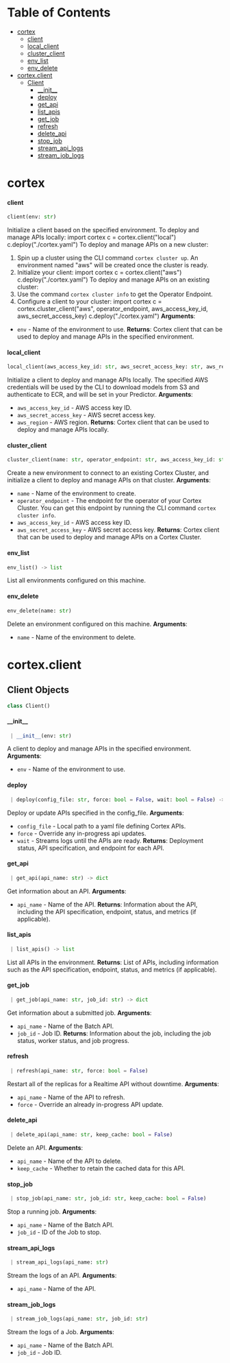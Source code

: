 # Table of Contents
* [cortex](#cortex)
  * [client](#cortex.client)
  * [local\_client](#cortex.local_client)
  * [cluster\_client](#cortex.cluster_client)
  * [env\_list](#cortex.env_list)
  * [env\_delete](#cortex.env_delete)
* [cortex.client](#cortex.client)
  * [Client](#cortex.client.Client)
    * [\_\_init\_\_](#cortex.client.Client.__init__)
    * [deploy](#cortex.client.Client.deploy)
    * [get\_api](#cortex.client.Client.get_api)
    * [list\_apis](#cortex.client.Client.list_apis)
    * [get\_job](#cortex.client.Client.get_job)
    * [refresh](#cortex.client.Client.refresh)
    * [delete\_api](#cortex.client.Client.delete_api)
    * [stop\_job](#cortex.client.Client.stop_job)
    * [stream\_api\_logs](#cortex.client.Client.stream_api_logs)
    * [stream\_job\_logs](#cortex.client.Client.stream_job_logs)
<a name="cortex"></a>
# cortex
<a name="cortex.client"></a>
#### client
```python
client(env: str)
```
Initialize a client based on the specified environment.
To deploy and manage APIs locally:
import cortex
c = cortex.client("local")
c.deploy("./cortex.yaml")
To deploy and manage APIs on a new cluster:
1. Spin up a cluster using the CLI command `cortex cluster up`.
An environment named "aws" will be created once the cluster is ready.
2. Initialize your client:
import cortex
c = cortex.client("aws")
c.deploy("./cortex.yaml")
To deploy and manage APIs on an existing cluster:
1. Use the command `cortex cluster info` to get the Operator Endpoint.
2. Configure a client to your cluster:
import cortex
c = cortex.cluster_client("aws", operator_endpoint, aws_access_key_id, aws_secret_access_key)
c.deploy("./cortex.yaml")
**Arguments**:
- `env` - Name of the environment to use.
**Returns**:
  Cortex client that can be used to deploy and manage APIs in the specified environment.
<a name="cortex.local_client"></a>
#### local\_client
```python
local_client(aws_access_key_id: str, aws_secret_access_key: str, aws_region: str) -> Client
```
Initialize a client to deploy and manage APIs locally.
The specified AWS credentials will be used by the CLI to download models
from S3 and authenticate to ECR, and will be set in your Predictor.
**Arguments**:
- `aws_access_key_id` - AWS access key ID.
- `aws_secret_access_key` - AWS secret access key.
- `aws_region` - AWS region.
**Returns**:
  Cortex client that can be used to deploy and manage APIs locally.
<a name="cortex.cluster_client"></a>
#### cluster\_client
```python
cluster_client(name: str, operator_endpoint: str, aws_access_key_id: str, aws_secret_access_key: str) -> Client
```
Create a new environment to connect to an existing Cortex Cluster, and initialize a client to deploy and manage APIs on that cluster.
**Arguments**:
- `name` - Name of the environment to create.
- `operator_endpoint` - The endpoint for the operator of your Cortex Cluster. You can get this endpoint by running the CLI command `cortex cluster info`.
- `aws_access_key_id` - AWS access key ID.
- `aws_secret_access_key` - AWS secret access key.
**Returns**:
  Cortex client that can be used to deploy and manage APIs on a Cortex Cluster.
<a name="cortex.env_list"></a>
#### env\_list
```python
env_list() -> list
```
List all environments configured on this machine.
<a name="cortex.env_delete"></a>
#### env\_delete
```python
env_delete(name: str)
```
Delete an environment configured on this machine.
**Arguments**:
- `name` - Name of the environment to delete.
<a name="cortex.client"></a>
# cortex.client
<a name="cortex.client.Client"></a>
## Client Objects
```python
class Client()
```
<a name="cortex.client.Client.__init__"></a>
#### \_\_init\_\_
```python
 | __init__(env: str)
```
A client to deploy and manage APIs in the specified environment.
**Arguments**:
- `env` - Name of the environment to use.
<a name="cortex.client.Client.deploy"></a>
#### deploy
```python
 | deploy(config_file: str, force: bool = False, wait: bool = False) -> list
```
Deploy or update APIs specified in the config_file.
**Arguments**:
- `config_file` - Local path to a yaml file defining Cortex APIs.
- `force` - Override any in-progress api updates.
- `wait` - Streams logs until the APIs are ready.
**Returns**:
  Deployment status, API specification, and endpoint for each API.
<a name="cortex.client.Client.get_api"></a>
#### get\_api
```python
 | get_api(api_name: str) -> dict
```
Get information about an API.
**Arguments**:
- `api_name` - Name of the API.
**Returns**:
  Information about the API, including the API specification, endpoint, status, and metrics (if applicable).
<a name="cortex.client.Client.list_apis"></a>
#### list\_apis
```python
 | list_apis() -> list
```
List all APIs in the environment.
**Returns**:
  List of APIs, including information such as the API specification, endpoint, status, and metrics (if applicable).
<a name="cortex.client.Client.get_job"></a>
#### get\_job
```python
 | get_job(api_name: str, job_id: str) -> dict
```
Get information about a submitted job.
**Arguments**:
- `api_name` - Name of the Batch API.
- `job_id` - Job ID.
**Returns**:
  Information about the job, including the job status, worker status, and job progress.
<a name="cortex.client.Client.refresh"></a>
#### refresh
```python
 | refresh(api_name: str, force: bool = False)
```
Restart all of the replicas for a Realtime API without downtime.
**Arguments**:
- `api_name` - Name of the API to refresh.
- `force` - Override an already in-progress API update.
<a name="cortex.client.Client.delete_api"></a>
#### delete\_api
```python
 | delete_api(api_name: str, keep_cache: bool = False)
```
Delete an API.
**Arguments**:
- `api_name` - Name of the API to delete.
- `keep_cache` - Whether to retain the cached data for this API.
<a name="cortex.client.Client.stop_job"></a>
#### stop\_job
```python
 | stop_job(api_name: str, job_id: str, keep_cache: bool = False)
```
Stop a running job.
**Arguments**:
- `api_name` - Name of the Batch API.
- `job_id` - ID of the Job to stop.
<a name="cortex.client.Client.stream_api_logs"></a>
#### stream\_api\_logs
```python
 | stream_api_logs(api_name: str)
```
Stream the logs of an API.
**Arguments**:
- `api_name` - Name of the API.
<a name="cortex.client.Client.stream_job_logs"></a>
#### stream\_job\_logs
```python
 | stream_job_logs(api_name: str, job_id: str)
```
Stream the logs of a Job.
**Arguments**:
- `api_name` - Name of the Batch API.
- `job_id` - Job ID.

